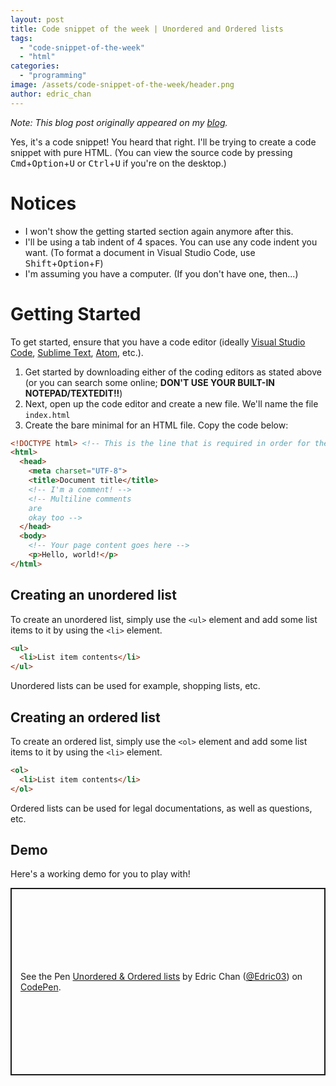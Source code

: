 ```yaml
---
layout: post
title: Code snippet of the week | Unordered and Ordered lists
tags:
  - "code-snippet-of-the-week"
  - "html"
categories:
  - "programming"
image: /assets/code-snippet-of-the-week/header.png
author: edric_chan
---
```


_Note: This blog post originally appeared on my [blog](https://edricchan03.blogspot.com/2018/03/code-snippet-of-week-code-pre-elements.html)._

Yes, it's a code snippet! You heard that right. I'll be trying to create a code snippet with pure HTML. (You can view the source code by pressing <kbd>Cmd</kbd>+<kbd>Option</kbd>+<kbd>U</kbd> or <kbd>Ctrl</kbd>+<kbd>U</kbd> if you're on the desktop.)

<!-- End of excerpt -->

# Notices

* I won't show the getting started section again anymore after this.
* I'll be using a tab indent of 4 spaces. You can use any code indent you want. (To format a document in Visual Studio Code, use <kbd>Shift</kbd>+<kbd>Option</kbd>+<kbd>F</kbd>)
* I'm assuming you have a computer. (If you don't have one, then...)

# Getting Started

To get started, ensure that you have a code editor (ideally [Visual Studio Code](https://code.visualstudio.com/), [Sublime Text](https://www.sublimetext.com/), [Atom](https://atom.io/), etc.).

1. Get started by downloading either of the coding editors as stated above (or you can search some online; **DON'T USE YOUR BUILT-IN NOTEPAD/TEXTEDIT!!**)
2. Next, open up the code editor and create a new file. We'll name the file `index.html`
3. Create the bare minimal for an HTML file. Copy the code below:

```html
<!DOCTYPE html> <!-- This is the line that is required in order for the page to work properly. -->
<html>
  <head>
    <meta charset="UTF-8">
    <title>Document title</title>
    <!-- I'm a comment! -->
    <!-- Multiline comments
    are
    okay too -->
  </head>
  <body>
    <!-- Your page content goes here -->
    <p>Hello, world!</p>
</html>
```

## Creating an unordered list

To create an unordered list, simply use the `<ul>` element and add some list items to it by using the `<li>` element.

```html
<ul>
  <li>List item contents</li>
</ul>
```

Unordered lists can be used for example, shopping lists, etc.

## Creating an ordered list

To create an ordered list, simply use the `<ol>` element and add some list items to it by using the `<li>` element.
```html
<ol>
  <li>List item contents</li>
</ol>
```

Ordered lists can be used for legal documentations, as well as questions, etc.

## Demo

Here's a working demo for you to play with!

<p class="codepen" data-height="300" data-default-tab="html,result" data-slug-hash="zPdxPZ" data-user="Edric03" style="height: 300px; box-sizing: border-box; display: flex; align-items: center; justify-content: center; border: 2px solid; margin: 1em 0; padding: 1em;">
  <span>See the Pen <a href="https://codepen.io/Edric03/pen/zPdxPZ">
  Unordered &amp; Ordered lists</a> by Edric Chan (<a href="https://codepen.io/Edric03">@Edric03</a>)
  on <a href="https://codepen.io">CodePen</a>.</span>
</p>
<script async src="https://cpwebassets.codepen.io/assets/embed/ei.js"></script>
